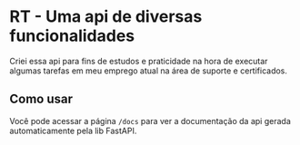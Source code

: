 # RT  - Uma api de diversas funcionalidades

Criei essa api para fins de estudos e praticidade na hora de executar algumas tarefas em meu emprego atual na área de suporte e certificados.

##  Como usar

Você pode acessar a página `/docs` para ver a documentação da api gerada automaticamente pela lib FastAPI.
